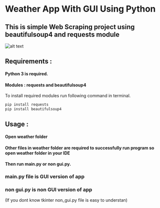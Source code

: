 # Weather App With GUI Using Python

## This is simple Web Scraping project using beautifulsoup4 and requests module
![alt text](https://raw.githubusercontent.com/vedant416/weather-app-python/main/OUTPUT.PNG)
## Requirements :

#### Python 3 is required.

#### Modules : requests and beautifulsoup4


To install required modules run following command in terminal. 
```bash
pip install requests
pip install beautifulsoup4
```

## Usage :

#### Open weather folder 

#### Other files in weather folder are required to successfully run program so open weather folder in your IDE 

#### Then run main.py or non gui.py.

### main.py file is GUI version of app

### non gui.py is non GUI version of app 

(If you dont know tkinter non_gui.py file is easy to understan)





